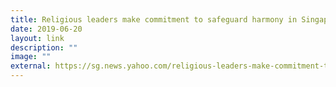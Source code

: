 ```yaml
---
title: Religious leaders make commitment to safeguard harmony in Singapore
date: 2019-06-20
layout: link
description: ""
image: ""
external: https://sg.news.yahoo.com/religious-leaders-make-commitment-to-safeguard-harmony-in-singapore-031321565.html
---
```

